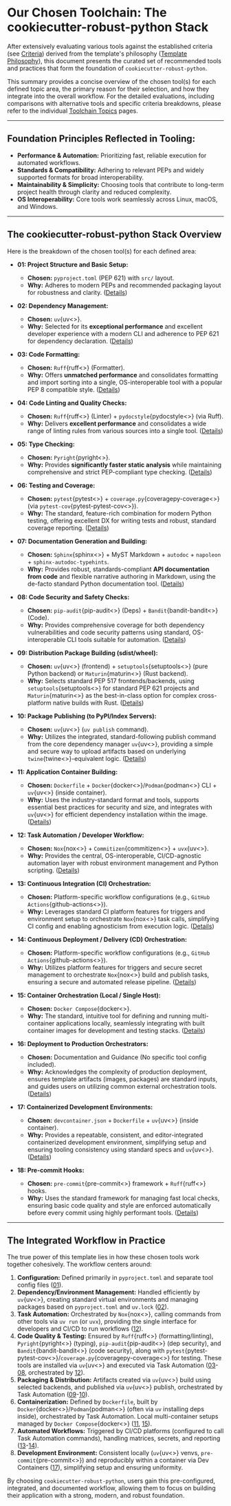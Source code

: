 # Our Chosen Toolchain: The cookiecutter-robust-python Stack

After extensively evaluating various tools against the established criteria (see [Criteria](criteria.md)) derived from the template's philosophy ([Template Philosophy](philosophy.md)), this document presents the curated set of recommended tools and practices that form the foundation of `cookiecutter-robust-python`.

This summary provides a concise overview of the chosen tool(s) for each defined topic area, the primary reason for their selection, and how they integrate into the overall workflow. For the detailed evaluations, including comparisons with alternative tools and specific criteria breakdowns, please refer to the individual [Toolchain Topics](topics/index.md) pages.

---

## Foundation Principles Reflected in Tooling:

- **Performance & Automation:** Prioritizing fast, reliable execution for automated workflows.
- **Standards & Compatibility:** Adhering to relevant PEPs and widely supported formats for broad interoperability.
- **Maintainability & Simplicity:** Choosing tools that contribute to long-term project health through clarity and reduced complexity.
- **OS Interoperability:** Core tools work seamlessly across Linux, macOS, and Windows.

---

## The cookiecutter-robust-python Stack Overview

Here is the breakdown of the chosen tool(s) for each defined area:

- **01: Project Structure and Basic Setup:**

  - **Chosen:** `pyproject.toml` (PEP 621) with `src/` layout.
  - **Why:** Adheres to modern PEPs and recommended packaging layout for robustness and clarity. ([Details](topics/01_project-structure.md))

- **02: Dependency Management:**

  - **Chosen:** `uv`{uv<>}.
  - **Why:** Selected for its **exceptional performance** and excellent developer experience with a modern CLI and adherence to PEP 621 for dependency declaration. ([Details](topics/02_dependency-management.md))

- **03: Code Formatting:**

  - **Chosen:** `Ruff`{ruff<>} (Formatter).
  - **Why:** Offers **unmatched performance** and consolidates formatting and import sorting into a single, OS-interoperable tool with a popular PEP 8 compatible style. ([Details](topics/03_code-formatting.md))

- **04: Code Linting and Quality Checks:**

  - **Chosen:** `Ruff`{ruff<>} (Linter) + `pydocstyle`{pydocstyle<>} (via Ruff).
  - **Why:** Delivers **excellent performance** and consolidates a wide range of linting rules from various sources into a single tool. ([Details](topics/04_code-linting.md))

- **05: Type Checking:**

  - **Chosen:** `Pyright`{pyright<>}.
  - **Why:** Provides **significantly faster static analysis** while maintaining comprehensive and strict PEP-compliant type checking. ([Details](topics/05_type-checking.md))

- **06: Testing and Coverage:**

  - **Chosen:** `pytest`{pytest<>} + `coverage.py`{coveragepy-coverage<>} (via `pytest-cov`{pytest-pytest-cov<>}).
  - **Why:** The standard, feature-rich combination for modern Python testing, offering excellent DX for writing tests and robust, standard coverage reporting. ([Details](topics/06_testing-coverage.md))

- **07: Documentation Generation and Building:**

  - **Chosen:** `Sphinx`{sphinx<>} + MyST Markdown + `autodoc` + `napoleon` + `sphinx-autodoc-typehints`.
  - **Why:** Provides robust, standards-compliant **API documentation from code** and flexible narrative authoring in Markdown, using the de-facto standard Python documentation tool. ([Details](topics/07_documentation.md))

- **08: Code Security and Safety Checks:**

  - **Chosen:** `pip-audit`{pip-audit<>} (Deps) + `Bandit`{bandit-bandit<>} (Code).
  - **Why:** Provides comprehensive coverage for both dependency vulnerabilities and code security patterns using standard, OS-interoperable CLI tools suitable for automation. ([Details](topics/08_security-checks.md))

- **09: Distribution Package Building (sdist/wheel):**

  - **Chosen:** `uv`{uv<>} (frontend) + `setuptools`{setuptools<>} (pure Python backend) or `Maturin`{maturin<>} (Rust backend).
  - **Why:** Selects standard PEP 517 frontends/backends, using `setuptools`{setuptools<>} for standard PEP 621 projects and `Maturin`{maturin<>} as the best-in-class option for complex cross-platform native builds with Rust. ([Details](topics/09_packaging-build.md))

- **10: Package Publishing (to PyPI/Index Servers):**

  - **Chosen:** `uv`{uv<>} (`uv publish` command).
  - **Why:** Utilizes the integrated, standard-following publish command from the core dependency manager `uv`{uv<>}, providing a simple and secure way to upload artifacts based on underlying `twine`{twine<>}-equivalent logic. ([Details](topics/10_packaging-publish.md))

- **11: Application Container Building:**

  - **Chosen:** `Dockerfile` + `Docker`{docker<>}/`Podman`{podman<>} CLI + `uv`{uv<>} (inside container).
  - **Why:** Uses the industry-standard format and tools, supports essential best practices for security and size, and integrates with `uv`{uv<>} for efficient dependency installation within the image. ([Details](topics/11_container-build.md))

- **12: Task Automation / Developer Workflow:**

  - **Chosen:** `Nox`{nox<>} + `Commitizen`{commitizen<>} + `uvx`{uv<>}.
  - **Why:** Provides the central, OS-interoperable, CI/CD-agnostic automation layer with robust environment management and Python scripting. ([Details](topics/12_task-automation.md))

- **13: Continuous Integration (CI) Orchestration:**

  - **Chosen:** Platform-specific workflow configurations (e.g., `GitHub Actions`{github-actions<>}).
  - **Why:** Leverages standard CI platform features for triggers and environment setup to orchestrate `Nox`{nox<>} task calls, simplifying CI config and enabling agnosticism from execution logic. ([Details](topics/13_ci-orchestration.md))

- **14: Continuous Deployment / Delivery (CD) Orchestration:**

  - **Chosen:** Platform-specific workflow configurations (e.g., `GitHub Actions`{github-actions<>}).
  - **Why:** Utilizes platform features for triggers and secure secret management to orchestrate `Nox`{nox<>} build and publish tasks, ensuring a secure and automated release pipeline. ([Details](topics/14_cd-orchestration.md))

- **15: Container Orchestration (Local / Single Host):**

  - **Chosen:** `Docker Compose`{docker<>}.
  - **Why:** The standard, intuitive tool for defining and running multi-container applications locally, seamlessly integrating with built container images for development and testing stacks. ([Details](topics/15_compose-local.md))

- **16: Deployment to Production Orchestrators:**

  - **Chosen:** Documentation and Guidance (No specific tool config included).
  - **Why:** Acknowledges the complexity of production deployment, ensures template artifacts (images, packages) are standard inputs, and guides users on utilizing common external orchestration tools. ([Details](topics/16_prod-deploy-guidance.md))

- **17: Containerized Development Environments:**

  - **Chosen:** `devcontainer.json` + `Dockerfile` + `uv`{uv<>} (inside container).
  - **Why:** Provides a repeatable, consistent, and editor-integrated containerized development environment, simplifying setup and ensuring tooling consistency using standard specs and `uv`{uv<>}. ([Details](topics/17_dev-containers.md))

- **18: Pre-commit Hooks:**
  - **Chosen:** `pre-commit`{pre-commit<>} framework + `Ruff`{ruff<>} hooks.
  - **Why:** Uses the standard framework for managing fast local checks, ensuring basic code quality and style are enforced automatically before every commit using highly performant tools. ([Details](topics/18_pre-commit-hooks.md))

---

## The Integrated Workflow in Practice

The true power of this template lies in how these chosen tools work together cohesively. The workflow centers around:

1.  **Configuration:** Defined primarily in `pyproject.toml` and separate tool config files ([01](topics/01_project-structure.md)).
2.  **Dependency/Environment Management:** Handled efficiently by `uv`{uv<>}, creating standard virtual environments and managing packages based on `pyproject.toml` and `uv.lock` ([02](topics/02_dependency-management.md)).
3.  **Task Automation:** Orchestrated by `Nox`{nox<>}, calling commands from other tools via `uv run` (or `uvx`), providing the single interface for developers and CI/CD to run workflows ([12](topics/12_task-automation.md)).
4.  **Code Quality & Testing:** Ensured by `Ruff`{ruff<>} (formatting/linting), `Pyright`{pyright<>} (typing), `pip-audit`{pip-audit<>} (dep security), and `Bandit`{bandit-bandit<>} (code security), along with `pytest`{pytest-pytest-cov<>}/`coverage.py`{coveragepy-coverage<>} for testing. These tools are installed via `uv`{uv<>} and executed via Task Automation ([03](topics/03_code-formatting.md)-[08](topics/08_security-checks.md), orchestrated by [12](topics/12_task-automation.md)).
5.  **Packaging & Distribution:** Artifacts created via `uv`{uv<>} build using selected backends, and published via `uv`{uv<>} publish, orchestrated by Task Automation ([09](topics/09_packaging-build.md)-[10](topics/10_packaging-publish.md)).
6.  **Containerization:** Defined by `Dockerfile`, built by `Docker`{docker<>}/`Podman`{podman<>} (often via `uv` installing deps inside), orchestrated by Task Automation. Local multi-container setups managed by `Docker Compose`{docker<>} ([11](topics/11_container-build.md), [15](topics/15_compose-local.md)).
7.  **Automated Workflows:** Triggered by CI/CD platforms (configured to call Task Automation commands), handling matrices, secrets, and reporting ([13](topics/13_ci-orchestration.md)-[14](topics/14_cd-orchestration.md)).
8.  **Development Environment:** Consistent locally (`uv`{uv<>} venvs, `pre-commit`{pre-commit<>}) and reproducibly within a container via Dev Containers ([17](topics/17_dev-containers.md)), simplifying setup and ensuring uniformity.

By choosing `cookiecutter-robust-python`, users gain this pre-configured, integrated, and documented workflow, allowing them to focus on building their application with a strong, modern, and robust foundation.
